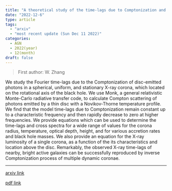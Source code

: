 ```yaml
---
title: "A theoretical study of the time-lags due to Comptonization and the constraints on the X-ray corona in AGN"
date: "2022-12-6"
type: article
tags:
  - "arxiv"
  - "most recent update (Sun Dec 11 2022)"
categories:
  - AGN
  - 2022(year)
  - 12(month)
draft: false
---
```


> First author: W. Zhang

 We study the Fourier time-lags due to the Comptonization of disc-emitted
photons in a spherical, uniform, and stationary X-ray corona, which located on
the rotational axis of the black hole. We use Monk, a general relativistic
Monte-Carlo radiative transfer code, to calculate Compton scattering of photons
emitted by a thin disc with a Novikov-Thorne temperature profile. We find that
the model time-lags due to Comptonization remain constant up to a
characteristic frequency and then rapidly decrease to zero at higher
frequencies. We provide equations which can be used to determine the time-lags
and cross spectra for a wide range of values for the corona radius,
temperature, optical depth, height, and for various accretion rates and black
hole masses. We also provide an equation for the X-ray luminosity of a single
corona, as a function of the its characteristics and location above the disc.
Remarkably, the observed X-ray time-lags of nearby, bright active galaxies can
be successfully reproduced by inverse Comptonization process of multiple
dynamic coronae.

---
[arxiv link](http://arxiv.org/abs/2212.02734v1)

[pdf link](http://arxiv.org/pdf/2212.02734v1)